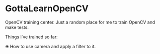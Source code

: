 # GottaLearnOpenCV
OpenCV training center.
Just a random place for me to train OpenCV and make tests.


Things I've trained so far:

❀ How to use camera and apply a filter to it.
